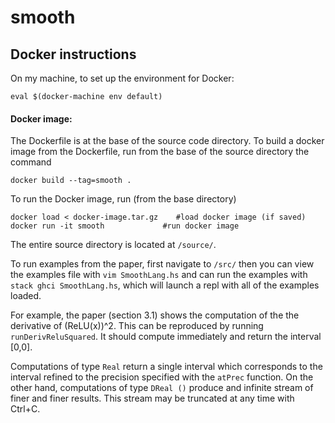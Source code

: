 # smooth

## Docker instructions

On my machine, to set up the environment for Docker:
```
eval $(docker-machine env default)
```

#### Docker image:

The Dockerfile is at the base of the source code directory. To build a docker image from the Dockerfile, run from the base of the source directory the command
```
docker build --tag=smooth .
```

To run the Docker image, run (from the base directory)
```
docker load < docker-image.tar.gz    #load docker image (if saved)
docker run -it smooth             #run docker image
```
The entire source directory is located at `/source/`.

To run examples from the paper, first navigate to `/src/` then you can view the examples file
with `vim SmoothLang.hs` and can run the examples with `stack ghci SmoothLang.hs`, which will
launch a repl with all of the examples loaded.

For example, the paper (section 3.1) shows the computation of the the derivative of (ReLU(x))^2.
This can be reproduced by running `runDerivReluSquared`. It should compute immediately and return
the interval [0,0].

Computations of type `Real` return a single interval which corresponds to the interval refined to
the precision specified with the `atPrec` function. On the other hand, computations of type
`DReal ()` produce and infinite stream of finer and finer results. This stream may be truncated
at any time with Ctrl+C.
